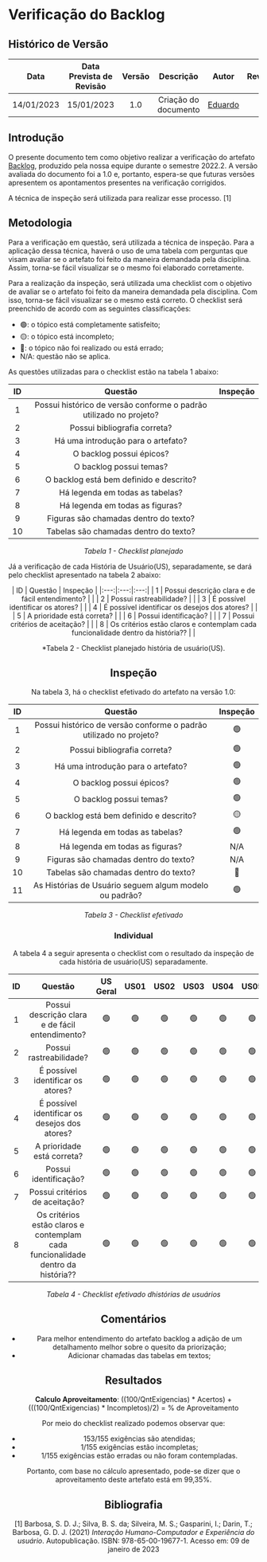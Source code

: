 # Verificação do Backlog
## <a>Histórico de Versão</a>
|Data|Data Prevista de Revisão|Versão|Descrição|Autor|Revisor|
| :----------: |:-----------:| :------: | :-----------: | :---------: |:---------: |
|14/01/2023|15/01/2023|1.0|Criação do documento| [Eduardo](https://github.com/edudsan) | - |

## <a>Introdução</a>
O presente documento tem como objetivo realizar a verificação do artefato [Backlog](../../Modelagem/Agil/BacklogDoProduto.md), produzido pela nossa equipe durante o semestre 2022.2. A versão avaliada do documento foi a 1.0 e, portanto, espera-se que futuras versões apresentem os apontamentos presentes na verificação corrigidos.

A técnica de inspeção será utilizada para realizar esse processo. [1]

## <a>Metodologia</a>
Para a verificação em questão, será utilizada a técnica de inspeção. Para a aplicação dessa técnica, haverá o uso de uma tabela com perguntas que visam avaliar se o artefato foi feito da maneira demandada pela disciplina. Assim, torna-se fácil visualizar se o mesmo foi elaborado corretamente.

Para a realização da inspeção, será utilizada uma checklist com o objetivo de avaliar se o artefato foi feito da maneira demandada pela disciplina. Com isso, torna-se fácil visualizar se o mesmo está correto. O checklist será preenchido de acordo com as seguintes classificações:

* 🟢: o tópico está completamente satisfeito;
* 🟡: o tópico está incompleto;
* 🔴: o tópico não foi realizado ou está errado;
* N/A: questão não se aplica.

As questões utilizadas para o checklist estão na tabela 1 abaixo:

<center>

|ID|Questão|Inspeção|
| :-: | :----------: | :------: |
|1|Possui histórico de versão conforme o padrão utilizado no projeto?||
|2|Possui bibliografia correta?||
|3|Há uma introdução para o artefato?||
|4|O backlog possui épicos?||
|5|O backlog possui temas? ||
|6|O backlog está bem definido e descrito?||
|7|Há legenda em todas as tabelas?||
|8|Há legenda em todas as figuras?||
|9|Figuras são chamadas dentro do texto?||
|10|Tabelas são chamadas dentro do texto?||
  
*Tabela 1 - Checklist planejado*

</center>

Já a verificação de cada História de Usuário(US), separadamente, se dará pelo checklist apresentado na tabela 2 abaixo:

<center>
| ID | Questão | Inspeção |
|:---:|:---:|:---:|
| 1 | Possui descrição clara e de fácil entendimento? |  |
| 2 | Possui rastreabilidade? |  |
| 3 | É possível identificar os atores? |  |
| 4 | É possível identificar os desejos dos atores? |  |
| 5 | A prioridade está correta? |  |
| 6 | Possui identificação? |  |
| 7 | Possui critérios de aceitação? |  |
| 8 | Os critérios estão claros e contemplam cada funcionalidade dentro da história?? |  |
  
*Tabela 2 - Checklist planejado história de usuário(US).
  
## <a>Inspeção</a>

Na tabela 3, há o checklist efetivado do artefato na versão 1.0:

<center>

|ID|Questão|Inspeção|
| :-: | :----------: | :------: |
|1|Possui histórico de versão conforme o padrão utilizado no projeto?|🟢|
|2|Possui bibliografia correta?|🟢|
|3|Há uma introdução para o artefato?|🟢|
|4|O backlog possui épicos?|🟢|
|5|O backlog possui temas? |🟢|
|6|O backlog está bem definido e descrito?|🟡|
|7|Há legenda em todas as tabelas?|🟢|
|8|Há legenda em todas as figuras?|N/A|
|9|Figuras são chamadas dentro do texto?|N/A|
|10|Tabelas são chamadas dentro do texto?|🔴|
|11|As Histórias de Usuário seguem algum modelo ou padrão?|🟢|
  
*Tabela 3 - Checklist efetivado*

</center>

  ### <a>Individual</a>
A tabela 4 a seguir apresenta o checklist com o resultado da inspeção de cada história de usuário(US) separadamente.

<center>

|ID|Questão|US Geral|US01|US02|US03|US04|US05|US06|US07|US08|US09|US10|US11|US12|US13|US14|US15|US16|US17|
| :-: | :---: | :---: | :---: | :---: | :---: | :---: | :---: |:---: |:---: |:---: |:---: |:---: |:---: |:---: |:---: |:---: |:---: |:---: |:---: |
| 1 | Possui descrição clara e de fácil entendimento? | 🟢 | 🟢 | 🟢 | 🟢 | 🟢 | 🟢 | 🟢 | 🟢 | 🟢 | 🟢 |  🟢| 🟢 | 🟢 | 🟢 | 🟢 | 🟢 | 🟢 |
| 2 | Possui rastreabilidade? | 🟢 | 🟢 | 🟢 | 🟢 | 🟢 | 🟢 | 🟢 | 🟢 | 🟢 | 🟢 |  🟢| 🟢 | 🟢 | 🟢 | 🟢 | 🟢 | 🟢 |
| 3 | É possível identificar os atores? | 🟢 | 🟢 | 🟢 | 🟢 | 🟢 | 🟢 | 🟢 | 🟢 | 🟢 | 🟢 |  🟢| 🟢 | 🟢 | 🟢 | 🟢 | 🟢 | 🟢 |
| 4 | É possível identificar os desejos dos atores? | 🟢 | 🟢 | 🟢 | 🟢 | 🟢 | 🟢 | 🟢 | 🟢 | 🟢 | 🟢 |  🟢| 🟢 | 🟢 | 🟢 | 🟢 | 🟢 | 🟢 |
| 5 | A prioridade está correta? | 🟢 | 🟢 | 🟢 | 🟢 | 🟢 | 🟢 | 🟢 | 🟢 | 🟢 | 🟢 |  🟢| 🟢 | 🟢 | 🟢 | 🟢 | 🟢 | 🟢 |
| 6 | Possui identificação? | 🟢 | 🟢 | 🟢 | 🟢 | 🟢 | 🟢 | 🟢 | 🟢 | 🟢 | 🟢 |  🟢| 🟢 | 🟢 | 🟢 | 🟢 | 🟢 | 🟢 |
| 7 | Possui critérios de aceitação? | 🟢 | 🟢 | 🟢 | 🟢 | 🟢 | 🟢 | 🟢 | 🟢 | 🟢 | 🟢 |  🟢| 🟢 | 🟢 | 🟢 | 🟢 | 🟢 | 🟢 |
| 8 | Os critérios estão claros e contemplam cada funcionalidade dentro da história?? | 🟢 | 🟢 | 🟢 | 🟢 | 🟢 | 🟢 | 🟢 | 🟢 | 🟢 | 🟢 |  🟢| 🟢 | 🟢 | 🟢 | 🟢 | 🟢 | 🟢 |
  
*Tabela 4 - Checklist efetivado dhistórias de usuários*

</center>
  
## <a>Comentários</a>

* Para melhor entendimento do artefato backlog a adição de um detalhamento melhor sobre o quesito da priorização;
* Adicionar chamadas das tabelas em textos;

  
## <a>Resultados</a>
<a>**Calculo Aproveitamento**</a>: ((100/QntExigencias) * Acertos) + (((100/QntExigencias) * Incompletos)/2) = % de Aproveitamento

Por meio do checklist realizado podemos observar que:
  
  * 153/155 exigências são atendidas;
  * 1/155 exigências estão incompletas;
  * 1/155 exigências estão erradas ou não foram contempladas.

Portanto, com base no cálculo apresentado, pode-se dizer que o aproveitamento deste artefato está em 99,35%.
  
## <a>Bibliografia</a>

[1] Barbosa, S. D. J.; Silva, B. S. da; Silveira, M. S.; Gasparini, I.; Darin, T.; Barbosa, G. D. J. (2021) _Interação Humano-Computador e Experiência do usuário_. Autopublicação. ISBN: 978-65-00-19677-1. Acesso em: 09 de janeiro de 2023
